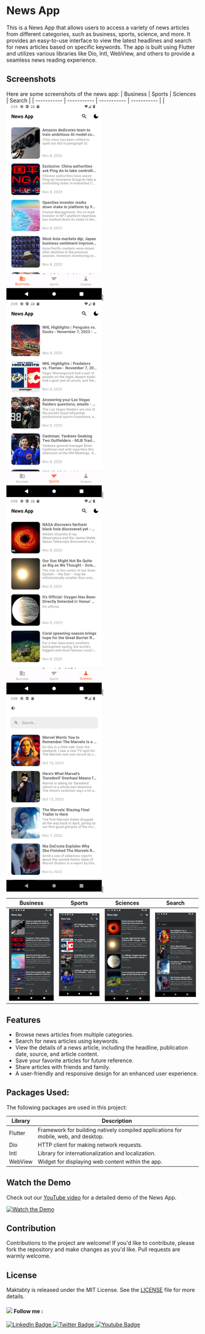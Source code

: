 # News App


This is a News App that allows users to access a variety of news articles from different categories, such as business, sports, science, and more. It provides an easy-to-use interface to view the latest headlines and search for news articles based on specific keywords. The app is built using Flutter and utilizes various libraries like Dio, Intl, WebView, and others to provide a seamless news reading experience.
## Screenshots

Here are some screenshots of the news app:
| Business  | Sports | Sciences | Search |
| ----------- | ----------- | ----------- | ----------- |
|<img src="assets/screenshots/business_light.png" width="250">|<img src="assets/screenshots/sports_light.png" width="250">|<img src="assets/screenshots/sciences_light.png" width="250">|<img src="assets/screenshots/search_light.png" width="250">|

| Business  | Sports | Sciences | Search |
| ----------- | ----------- | ----------- | ----------- |
|<img src="assets/screenshots/business_dark.png" width="250">|<img src="assets/screenshots/sports_dark.png" width="250">|<img src="assets/screenshots/sciences_dark.png" width="250">|<img src="assets/screenshots/search_dark.png" width="250">|

## Features

- Browse news articles from multiple categories.
- Search for news articles using keywords.
- View the details of a news article, including the headline, publication date, source, and article content.
- Save your favorite articles for future reference.
- Share articles with friends and family.
- A user-friendly and responsive design for an enhanced user experience.

## Packages Used:

The following packages are used in this project:

| Library         | Description                                                   |
|-----------------|---------------------------------------------------------------|
| Flutter         | Framework for building natively compiled applications for mobile, web, and desktop. |
| Dio             | HTTP client for making network requests. |
| Intl            | Library for internationalization and localization. |
| WebView         | Widget for displaying web content within the app. |

## Watch the Demo

Check out our [YouTube video](https://youtu.be/69Ai5XB1Vd4?si=uQAfWAaHVDJJBKoJ) for a detailed demo of the News App.

[![Watch the Demo](https://img.youtube.com/vi/69Ai5XB1Vd4/0.jpg)](https://youtu.be/69Ai5XB1Vd4?si=uQAfWAaHVDJJBKoJ)


## Contribution

Contributions to the project are welcome! If you'd like to contribute, please fork the repository and make changes as you'd like. Pull requests are warmly welcome.

## License

Maktabty is released under the MIT License. See the [LICENSE](LICENSE) file for more details.

#### <img src="https://media.giphy.com/media/hvRJCLFzcasrR4ia7z/giphy.gif" width="25px"> Follow me :

<div id="badges">
  <a href="https://www.linkedin.com/in/abdulrahman-hatem-64780a210">
    <img src="https://img.shields.io/badge/LinkedIn-blue?style=for-the-badge&logo=linkedin&logoColor=white" alt="LinkedIn Badge"/>
  </a>
  <a href="https://twitter.com/Abdelra87827997">
    <img src="https://img.shields.io/badge/Twitter-blue?style=for-the-badge&logo=twitter&logoColor=white" alt="Twitter Badge"/>
  </a>
   <a href="https://www.youtube.com/@AlHatemSoftware">
    <img src="https://img.shields.io/badge/YouTube-red?style=for-the-badge&logo=youtube&logoColor=white" alt="Youtube Badge"/>
  </a>
</div>